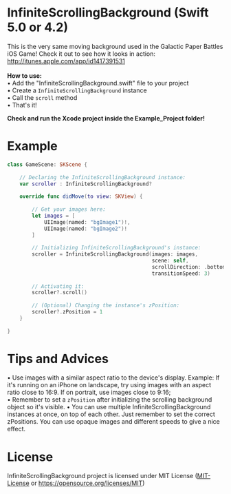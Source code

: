 # InfiniteScrollingBackground (Swift 5.0 or 4.2)
This is the very same moving background used in the Galactic Paper Battles iOS Game! Check it out to see how it looks in action: http://itunes.apple.com/app/id1417391531 <br/> <br/>
**How to use:** <br />
• Add the "InfiniteScrollingBackground.swift" file to your project <br />
• Create a `InfiniteScrollingBackground` instance <br />
• Call the `scroll` method <br />
• That's it! <br />

**Check and run the Xcode project inside the Example_Project folder!**<br />

# Example
```swift
class GameScene: SKScene {
    
    // Declaring the InfiniteScrollingBackground instance:
    var scroller : InfiniteScrollingBackground?
    
    override func didMove(to view: SKView) {
        
        // Get your images here:
        let images = [
            UIImage(named: "bgImage1")!,
            UIImage(named: "bgImage2")!
        ]
        
        // Initializing InfiniteScrollingBackground's instance:
        scroller = InfiniteScrollingBackground(images: images,
                                               scene: self,
                                               scrollDirection: .bottom,
                                               transitionSpeed: 3)
        
        // Activating it:
        scroller?.scroll()
        
        // (Optional) Changing the instance's zPosition:
        scroller?.zPosition = 1
    }
    
}
```

# Tips and Advices
• Use images with a similar aspect ratio to the device's display. Example: If it's running on an iPhone on landscape, try using images with an aspect ratio close to 16:9. If on portrait, use images close to 9:16; <br />
• Remember to set a `zPosition` after initializing the scrolling background object so it's visible.
• You can use multiple InfiniteScrollingBackground instances at once, on top of each other. Just remember to set the correct zPositions. You can use opaque images and different speeds to give a nice effect.

# License
InfiniteScrollingBackground project is licensed under MIT License ([MIT-License](MIT-License) or https://opensource.org/licenses/MIT)
